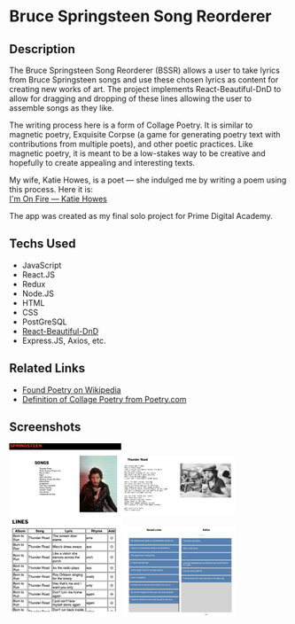
# Bruce Springsteen Song Reorderer

## Description
The Bruce Springsteen Song Reorderer (BSSR) allows a user to take lyrics from Bruce Springsteen songs and use these chosen lyrics as content for creating new works of art. The project implements React-Beautiful-DnD to allow for dragging and dropping of these lines allowing the user to assemble songs as they like. 

The writing process here is a form of Collage Poetry. It is similar to magnetic poetry, Exquisite Corpse (a game for generating poetry text with contributions from multiple poets), and other poetic practices. Like magnetic poetry, it is meant to be a low-stakes way to be creative and hopefully to create appealing and interesting texts.

My wife, Katie Howes, is a poet — she indulged me by writing a poem using this process. Here it is: <br>
[I'm On Fire — Katie Howes](https://github.com/andyhowes/Springsteen-DataThing/blob/7166a7a4485da60ed863c2aee9a9d9f0392578c5/documentation/katiepoem.pdf)

The app was created as my final solo project for Prime Digital Academy. 

## Techs Used

- JavaScript
- React.JS
- Redux
- Node.JS
- HTML
- CSS
- PostGreSQL
- [React-Beautiful-DnD](https://github.com/atlassian/react-beautiful-dnd)
- Express.JS, Axios, etc.

## Related Links

- [Found Poetry on Wikipedia](https://en.wikipedia.org/wiki/Found_poetry)
- [Definition of Collage Poetry from Poetry.com](https://www.poetryfoundation.org/learn/glossary-terms/collage)

## Screenshots

<img src="/documentation/images/home.png" width="40%">

<img src="/documentation/images/lyrics.png" width="40%">

<img src="/documentation/images/lineslist.png" width="40%">

<img src="/documentation/images/editor.png" width="40%">
